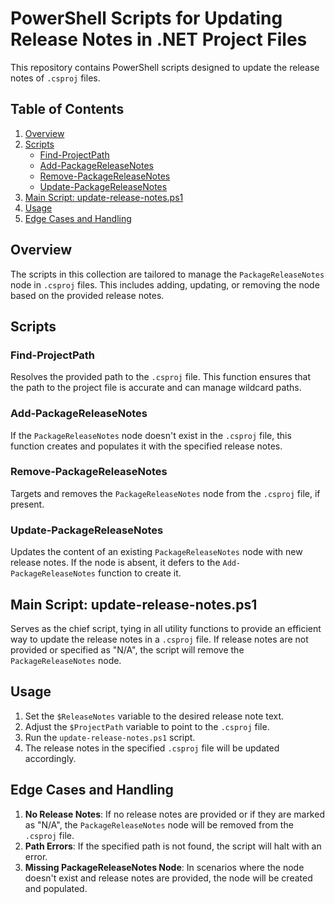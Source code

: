 # PowerShell Scripts for Updating Release Notes in .NET Project Files

This repository contains PowerShell scripts designed to update the release notes of `.csproj` files.

## Table of Contents

1. [Overview](#overview)
2. [Scripts](#scripts)
   - [Find-ProjectPath](#find-projectpath)
   - [Add-PackageReleaseNotes](#add-packagereleasenotes)
   - [Remove-PackageReleaseNotes](#remove-packagereleasenotes)
   - [Update-PackageReleaseNotes](#update-packagereleasenotes)
3. [Main Script: update-release-notes.ps1](#main-script-update-release-notesps1)
4. [Usage](#usage)
5. [Edge Cases and Handling](#edge-cases-and-handling)

## Overview

The scripts in this collection are tailored to manage the `PackageReleaseNotes` node in `.csproj` files. This includes adding, updating, or removing the node based on the provided release notes.

## Scripts

### Find-ProjectPath

Resolves the provided path to the `.csproj` file. This function ensures that the path to the project file is accurate and can manage wildcard paths.

### Add-PackageReleaseNotes

If the `PackageReleaseNotes` node doesn't exist in the `.csproj` file, this function creates and populates it with the specified release notes.

### Remove-PackageReleaseNotes

Targets and removes the `PackageReleaseNotes` node from the `.csproj` file, if present.

### Update-PackageReleaseNotes

Updates the content of an existing `PackageReleaseNotes` node with new release notes. If the node is absent, it defers to the `Add-PackageReleaseNotes` function to create it.

## Main Script: update-release-notes.ps1

Serves as the chief script, tying in all utility functions to provide an efficient way to update the release notes in a `.csproj` file. If release notes are not provided or specified as "N/A", the script will remove the `PackageReleaseNotes` node.

## Usage

1. Set the `$ReleaseNotes` variable to the desired release note text.
2. Adjust the `$ProjectPath` variable to point to the `.csproj` file.
3. Run the `update-release-notes.ps1` script.
4. The release notes in the specified `.csproj` file will be updated accordingly.

## Edge Cases and Handling

1. **No Release Notes**: If no release notes are provided or if they are marked as "N/A", the `PackageReleaseNotes` node will be removed from the `.csproj` file.
2. **Path Errors**: If the specified path is not found, the script will halt with an error.
3. **Missing PackageReleaseNotes Node**: In scenarios where the node doesn't exist and release notes are provided, the node will be created and populated.